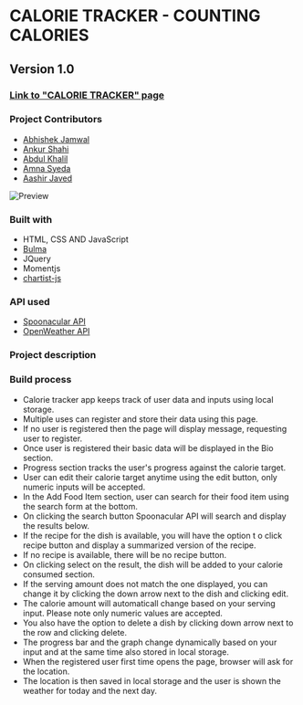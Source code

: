 # CALORIE TRACKER - COUNTING CALORIES
## Version 1.0
### [Link to "CALORIE TRACKER" page](https://uot-project-grp.github.io/project01-calorie-tracker/)

### Project Contributors
* [Abhishek Jamwal](https://github.com/jamwalab)
* [Ankur Shahi](https://github.com/ankurshahi80)
* [Abdul Khalil](https://github.com/absk786)
* [Amna Syeda](https://github.com/amnasyeda)
* [Aashir Javed](https://github.com/aashir104)

![Preview](./assets/images/preview.gif)

### Built with
* HTML, CSS AND JavaScript
* [Bulma](https://bulma.io/)
* JQuery
* Momentjs
* [chartist-js](https://github.com/gionkunz/chartist-js)

### API used
* [Spoonacular API](https://spoonacular.com/food-api)
* [OpenWeather API](https://openweathermap.org/api)

### Project description


### Build process
* Calorie tracker app keeps track of user data and inputs using local storage.
* Multiple uses can register and store their data using this page.
* If no user is registered then the page will display message, requesting user to register.
* Once user is registered their basic data will be displayed in the Bio section.
* Progress section tracks the user's progress against the calorie target.
* User can edit their calorie target anytime using the edit button, only numeric inputs will be accepted.
* In the Add Food Item section, user can search for their food item using the search form at the bottom.
* On clicking the search button Spoonacular API will search and display the results below.
* If the recipe for the dish is available, you will have the option t o click recipe button and display a summarized version of the recipe.
* If no recipe is available, there will be no recipe button.
* On clicking select on the result, the dish will be added to your calorie consumed section.
* If the serving amount does not match the one displayed, you can change it by clicking the down arrow next to the dish and clicking edit.
* The calorie amount will automaticall change based on your serving input. Please note only numeric values are accepted.
* You also have the option to delete a dish by clicking down arrow next to the row and clicking delete.
* The progress bar and the graph change dynamically based on your input and at the same time also stored in local storage.
* When the registered user first time opens the page, browser will ask for the location.
* The location is then saved in local storage and the user is shown the weather for today and the next day.